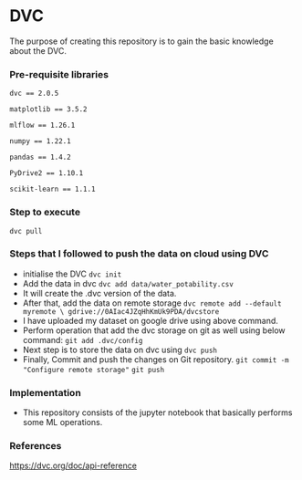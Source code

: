 # DVC
The purpose of creating this repository is to gain the basic knowledge about the DVC.

### Pre-requisite libraries
`dvc == 2.0.5`

`matplotlib == 3.5.2`

`mlflow == 1.26.1`

`numpy == 1.22.1`

`pandas == 1.4.2`

`PyDrive2 == 1.10.1`

`scikit-learn == 1.1.1`

### Step to execute 
`dvc pull`

### Steps that I followed to push the data on cloud using DVC
* initialise the DVC `dvc init`
* Add the data in dvc `dvc add data/water_potability.csv`
* It will create the .dvc version of the data.
* After that, add the data on remote storage 
`dvc remote add --default myremote \
gdrive://0AIac4JZqHhKmUk9PDA/dvcstore`
* I have uploaded my dataset on google drive using above command.
* Perform operation that add the dvc storage on git as well using below command:
`git add .dvc/config`
* Next step is to store the data on dvc using `dvc push`
* Finally, Commit and push the changes on Git repository.
`git commit -m "Configure remote storage"`
`git push`

### Implementation
* This repository consists of the jupyter notebook that basically performs some ML operations.

### References
https://dvc.org/doc/api-reference

